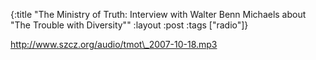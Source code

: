 {:title "The Ministry of Truth: Interview with Walter Benn Michaels about \"The Trouble with Diversity\""
:layout :post
:tags  ["radio"]}

<http://www.szcz.org/audio/tmot\_2007-10-18.mp3>


